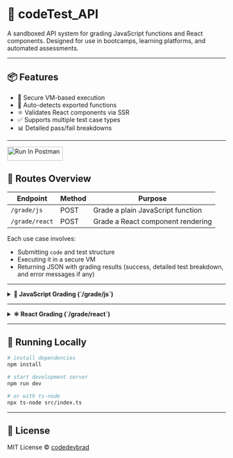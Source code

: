 # 🧪 codeTest\_API

A sandboxed API system for grading JavaScript functions and React components.
Designed for use in bootcamps, learning platforms, and automated assessments.

---

## 📦 Features

* 🔐 Secure VM-based execution
* 🧠 Auto-detects exported functions
* ⚛️ Validates React components via SSR
* ✅ Supports multiple test case types
* 📊 Detailed pass/fail breakdowns

---

[<img src="https://run.pstmn.io/button.svg" alt="Run In Postman" style="width: 128px; height: 32px;">](https://god.gw.postman.com/run-collection/26546434-10114a3a-e3ae-4bd9-b82e-da7b09b13921?action=collection%2Ffork&source=rip_markdown&collection-url=entityId%3D26546434-10114a3a-e3ae-4bd9-b82e-da7b09b13921%26entityType%3Dcollection%26workspaceId%3Db69cebcc-6cbf-4e00-8cbd-9db4089513ed)

## 📁 Routes Overview

| Endpoint       | Method | Purpose                           |
| -------------- | ------ | --------------------------------- |
| `/grade/js`    | POST   | Grade a plain JavaScript function |
| `/grade/react` | POST   | Grade a React component rendering |

Each use case involves:

* Submitting `code` and test structure
* Executing it in a secure VM
* Returning JSON with grading results (success, detailed test breakdown, and error messages if any)

---

<details>
<summary><strong>🔧 JavaScript Grading (`/grade/js`)</strong></summary>

### 📅 Purpose

Grading vanilla or TypeScript JavaScript functions. The system auto-detects the first defined function in the code block and evaluates it against structured test cases.

### 🧪 Tech Stack Used

| Tool           | Purpose                            |
| -------------- | ---------------------------------- |
| `@babel/core`  | Transpile submitted JS to CommonJS |
| `vm` (Node.js) | Execute code safely in a sandbox   |
| TypeScript     | Define request/response contracts  |

### 📥 Request Body

```ts
interface GradeRequestBody {
  code: string;
  tests: RawTestCase[];
}

interface RawTestCase {
  args: Argument[];
  expected: Expected;
}

interface Argument {
  value: string;
  type: ExpectedType;
}

interface Expected {
  value: string;
  type: ExpectedType;
}

type ExpectedType =
  | "string"
  | "number"
  | "boolean"
  | "array"
  | "object"
  | "null"
  | "undefined";
```

### 📄 Example Request

```json
{
  "code": "function multiply(a, b) { return a * b; }",
  "tests": [
    {
      "args": [
        { "value": "3", "type": "number" },
        { "value": "4", "type": "number" }
      ],
      "expected": { "value": "12", "type": "number" }
    }
  ]
}
```

📝 **Explanation**:

* The function `multiply` is extracted and run with `3` and `4`.
* Expected output is `12`.
* The API returns pass/fail and the actual result.

### ✅ Response

```ts
interface GradeTestResult {
  test: string;
  input: Argument[];
  expected: Expected;
  output: any;
  passed: boolean;
  error?: string;
}
```

</details>

---

<details>
<summary><strong>⚛️ React Grading (`/grade/react`)</strong></summary>

### 📅 Purpose

Evaluates a submitted React component by rendering it with given props and checking for:

* HTML tags
* Presence of text
* Prop type validity

### 🧪 Tech Stack Used

| Tool                         | Purpose                                   |
| ---------------------------- | ----------------------------------------- |
| `@babel/core`                | Transpile JSX and ES6 to CommonJS         |
| `react` & `react-dom/server` | Render component to static HTML           |
| `jsdom`                      | Parse and inspect rendered HTML in memory |
| `vm` (Node.js)               | Safe execution of compiled React code     |
| TypeScript                   | Type-checking and interfaces              |

### 📥 Request Body

```ts
interface ReactTestSuite {
  code: string;
  tests: {
    tests: TestCase[];
    validations?: GlobalValidations;
  };
}
```

### 📄 Example Request

```json
{
  "code": "export default function Greet({ name }) { return <p>Hello {name}!</p>; }",
  "tests": {
    "tests": [
      {
        "props": { "name": "Brad" },
        "validations": {
          "includesText": ["Hello Brad!"]
        }
      }
    ],
    "validations": {
      "tags": ["p"],
      "props": [
        { "name": "name", "type": "string" }
      ]
    }
  }
}
```

📝 **Explanation**:

* Component renders: `<p>Hello Brad!</p>`
* HTML is checked for presence of `<p>` and text `Hello Brad!`
* Also validates `name` prop is of type `string`
* Returns success and validation results

### ✅ Response

```ts
interface ReactTestResult {
  props: Record<string, any>;
  html: string;
  validations: {
    type: "tag" | "text" | "propType";
    passed: boolean;
    [key: string]: any;
  }[];
  passed: boolean;
}
```

</details>

------

## 🚀 Running Locally

```bash
# install dependencies
npm install

# start development server
npm run dev

# or with ts-node
npx ts-node src/index.ts
```

---

## 📄 License

MIT License © [codedevbrad](https://github.com/codedevbrad)
